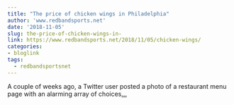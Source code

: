 ```yaml
---
title: "The price of chicken wings in Philadelphia"
author: 'www.redbandsports.net'
date: '2018-11-05'
slug: the-price-of-chicken-wings-in-
link: https://www.redbandsports.net/2018/11/05/chicken-wings/
categories:
- bloglink
tags:
  - redbandsportsnet
---
```


A couple of weeks ago, a Twitter user posted a photo of a restaurant menu page with an alarming array of choices[... <i class="fas fa-external-link-alt"></i>](https://www.redbandsports.net/2018/11/05/chicken-wings/)

